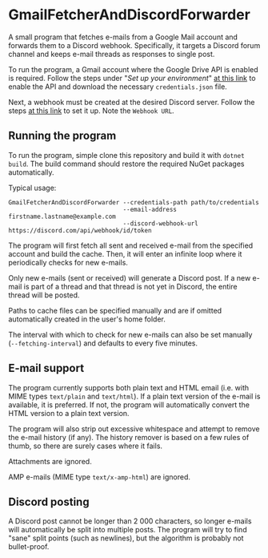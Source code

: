 # GmailFetcherAndDiscordForwarder
A small program that fetches e-mails from a Google Mail account and forwards them to a Discord webhook. Specifically, it targets a Discord forum channel and keeps e-mail threads as responses to single post.

To run the program, a Gmail account where the Google Drive API is enabled is required. Follow the steps under "*Set up your environment*" [at this link](https://developers.google.com/drive/api/quickstart/python) to enable the API and download the necessary `credentials.json` file. 

Next, a webhook must be created at the desired Discord server. Follow the steps [at this link](https://support.discord.com/hc/en-us/articles/228383668-Intro-to-Webhooks) to set it up. Note the `Webhook URL`.

## Running the program
To run the program, simple clone this repository and build it with `dotnet build`. The build command should restore the required NuGet packages automatically.

Typical usage:

```
GmailFetcherAndDiscordForwarder --credentials-path path/to/credentials 
                                --email-address firstname.lastname@example.com 
                                --discord-webhook-url https://discord.com/api/webhook/id/token
```

The program will first fetch all sent and received e-mail from the specified account and build the cache. Then, it will enter an infinite loop where it periodically checks for new e-mails.

Only new e-mails (sent or received) will generate a Discord post. If a new e-mail is part of a thread and that thread is not yet in Discord, the entire thread will be posted.

Paths to cache files can be specified manually and are if omitted automatically created in the user's home folder.

The interval with which to check for new e-mails can also be set manually (`--fetching-interval`) and defaults to every five minutes.

## E-mail support
The program currently supports both plain text and HTML email (i.e. with MIME types `text/plain` and `text/html`). If a plain text version of the e-mail is available, it is preferred. If not, the program will automatically convert the HTML version to a plain text version.

The program will also strip out excessive whitespace and attempt to remove the e-mail history (if any). The history remover is based on a few rules of thumb, so there are surely cases where it fails.

Attachments are ignored.

AMP e-mails (MIME type `text/x-amp-html`) are ignored.

## Discord posting
A Discord post cannot be longer than 2 000 characters, so longer e-mails will automatically be split into multiple posts. The program will try to find "sane" split points (such as newlines), but the algorithm is probably not bullet-proof.
